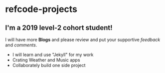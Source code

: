 # refcode-projects
## I'm a 2019 level-2 cohort student!
I will have more **Blogs** and please review and put your supportive *feedback* and *comments*. 
 - I will learn and use "Jekyll" for my work
 - Crating Weather and Music apps
 - Collaborately build one side project
